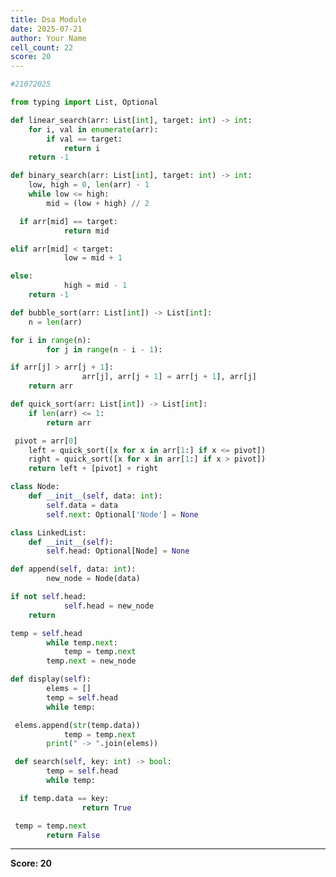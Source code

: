 ```yaml
---
title: Dsa Module
date: 2025-07-21
author: Your Name
cell_count: 22
score: 20
---
```


```python
#21072025
```


```python
from typing import List, Optional
```


```python
def linear_search(arr: List[int], target: int) -> int:
    for i, val in enumerate(arr):
        if val == target:
            return i
    return -1
```


```python
def binary_search(arr: List[int], target: int) -> int:
    low, high = 0, len(arr) - 1
    while low <= high:
        mid = (low + high) // 2
```


```python
  if arr[mid] == target:
            return mid
```


```python
elif arr[mid] < target:
            low = mid + 1
```


```python
else:
            high = mid - 1
    return -1
```


```python
def bubble_sort(arr: List[int]) -> List[int]:
    n = len(arr)
```


```python
for i in range(n):
        for j in range(n - i - 1):
```


```python
if arr[j] > arr[j + 1]:
                arr[j], arr[j + 1] = arr[j + 1], arr[j]
    return arr
```


```python
def quick_sort(arr: List[int]) -> List[int]:
    if len(arr) <= 1:
        return arr
```


```python
 pivot = arr[0]
    left = quick_sort([x for x in arr[1:] if x <= pivot])
    right = quick_sort([x for x in arr[1:] if x > pivot])
    return left + [pivot] + right
```


```python
class Node:
    def __init__(self, data: int):
        self.data = data
        self.next: Optional['Node'] = None
```


```python
class LinkedList:
    def __init__(self):
        self.head: Optional[Node] = None
```


```python
def append(self, data: int):
        new_node = Node(data)
```


```python
if not self.head:
            self.head = new_node
    return
```


```python
temp = self.head
        while temp.next:
            temp = temp.next
        temp.next = new_node
```


```python
def display(self):
        elems = []
        temp = self.head
        while temp:
```


```python
 elems.append(str(temp.data))
            temp = temp.next
        print(" -> ".join(elems))
```


```python
 def search(self, key: int) -> bool:
        temp = self.head
        while temp:
```


```python
  if temp.data == key:
                return True
```


```python
 temp = temp.next
        return False
```


---
**Score: 20**